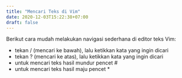 ```yaml
---
title: "Mencari Teks di Vim"
date: 2020-12-03T15:22:38+07:00
draft: false
---
```


Berikut cara mudah melakukan navigasi sederhana di 
editor teks Vim:  

- tekan / (mencari ke bawah), lalu ketikkan kata yang ingin dicari 
- tekan ? (mencari ke atas), lalu ketikkan kata yang ingin dicari 
- untuk mencari teks hasil mundur pencet #
- untuk mencari teks hasil maju pencet * 
